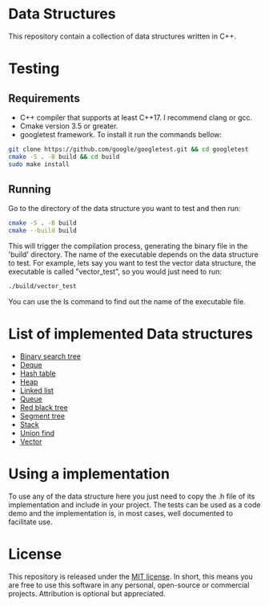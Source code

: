 # Data Structures

This repository contain a collection of data structures written in C++.

# Testing

## Requirements

 - C++ compiler that supports at least C++17. I recommend clang or gcc.
 - Cmake version 3.5 or greater.
 - googletest framework. To install it run the commands bellow:
```bash
git clone https://github.com/google/googletest.git && cd googletest
cmake -S . -B build && cd build
sudo make install
```
## Running

Go to the directory of the data structure you want to test and then run:
```bash
cmake -S . -B build
cmake --build build
```
This will trigger the compilation process, generating the binary file in the
'build' directory. The name of the executable depends on the data structure to
test. For example, lets say you want to test the vector data structure, the
executable is called "vector_test", so you would just need to run:
```bash
./build/vector_test
```
You can use the ls command to find out the name of the executable file.

# List of implemented Data structures

- [Binary search tree](BinarySearchTree/src/BinarySearchTree.h)
- [Deque](Deque/src/Deque.h)
- [Hash table](HashTable/src/HashTableSeparateChaining.h)
- [Heap](Heap/src/Heap.h)
- [Linked list](LinkedList/src/DoubleLinkedList.h)
- [Queue](Queue/src/Queue.h)
- [Red black tree](RedBlackTree/src/RedBlackTree.h)
- [Segment tree](SegmentTree/src/SegmentTree.h)
- [Stack](Stack/src/Stack.h)
- [Union find](UnionFind/src/UnionFind.h)
- [Vector](Vector/src/Vector.h)

# Using a implementation

To use any of the data structure here you just need to copy the .h file of its
implementation and include in your project. The tests can be used as a code demo
and the implementation is, in most cases, well documented to facilitate use.

# License

This repository is released under the [MIT license](https://opensource.org/licenses/MIT).
In short, this means you are
free to use this software in any personal, open-source or commercial projects.
Attribution is optional but appreciated.
